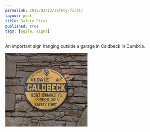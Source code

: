 ```yaml
---
permalink: 2018/02/12/safety-first/
layout: post
title: Safety First
published: true
tags: [agile, signs]
---
```


An important sign hanging outside a garage in Caldbeck in Cumbria.

![sign](/img/posts/safety-first/safety-first.webp)
